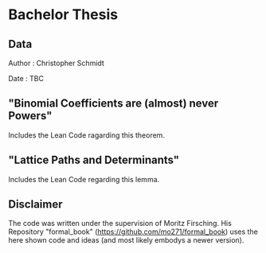 # Bachelor Thesis

## Data
Author : Christopher Schmidt

Date   : TBC

## "Binomial Coefficients are (almost) never Powers"
Includes the Lean Code ragarding this theorem.

## "Lattice Paths and Determinants"
Includes the Lean Code regarding this lemma.

## Disclaimer
The code was written under the supervision of Moritz Firsching. His Repository "formal_book" (https://github.com/mo271/formal_book) uses the here shown code and ideas (and most likely embodys a newer version). 
